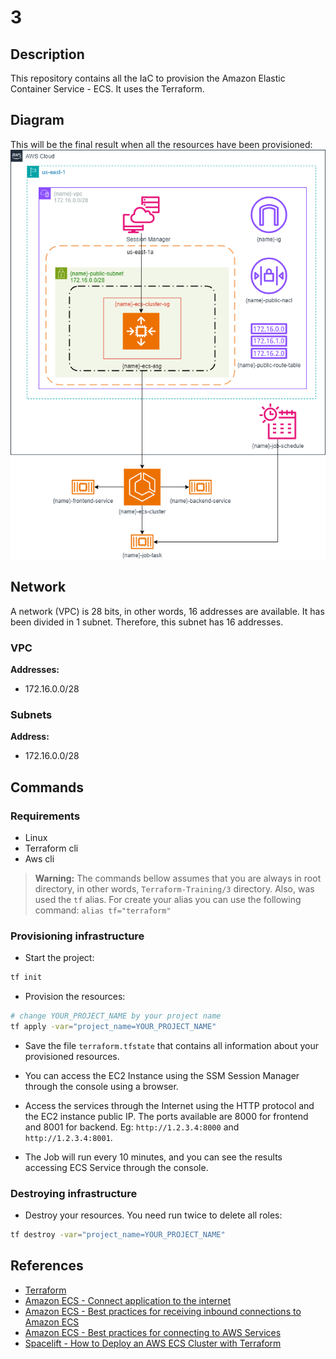 # 3

## Description
This repository contains all the IaC to provision the Amazon Elastic Container Service - ECS.
It uses the Terraform.

## Diagram
This will be the final result when all the resources have been provisioned:
![AWS Diagram](img/diagram.png)

## Network
A network (VPC) is 28 bits, in other words, 16 addresses are available. 
It has been divided in 1 subnet. 
Therefore, this subnet has 16 addresses.

### VPC
**Addresses:** 
- 172.16.0.0/28

### Subnets
**Address:** 
- 172.16.0.0/28

## Commands
### Requirements
- Linux
- Terraform cli
- Aws cli

> **Warning:** The commands bellow assumes that you are always in root directory, in other words, `Terraform-Training/3` directory.
> Also, was used the `tf` alias.
> For create your alias you can use the following command: `alias tf="terraform"`

### Provisioning infrastructure
- Start the project:
```bash
tf init
```

- Provision the resources:
```bash
# change YOUR_PROJECT_NAME by your project name 
tf apply -var="project_name=YOUR_PROJECT_NAME"
```

- Save the file `terraform.tfstate` that contains all information about your provisioned resources.

- You can access the EC2 Instance using the SSM Session Manager through the console using a browser.

- Access the services through the Internet using the HTTP protocol and the EC2 instance public IP. 
The ports available are 8000 for frontend and 8001 for backend. Eg: `http://1.2.3.4:8000` and `http://1.2.3.4:8001`.

- The Job will run every 10 minutes, and you can see the results accessing ECS Service through the console.

### Destroying infrastructure
- Destroy your resources. You need run twice to delete all roles:
```bash
tf destroy -var="project_name=YOUR_PROJECT_NAME"
```

## References
- [Terraform](https://developer.hashicorp.com/terraform/tutorials/aws-get-started)
- [Amazon ECS - Connect application to the internet](https://docs.aws.amazon.com/AmazonECS/latest/developerguide/networking-outbound.html)
- [Amazon ECS - Best practices for receiving inbound connections to Amazon ECS](https://docs.aws.amazon.com/AmazonECS/latest/developerguide/networking-inbound.html)
- [Amazon ECS - Best practices for connecting to AWS Services](https://docs.aws.amazon.com/AmazonECS/latest/developerguide/networking-connecting-vpc.html)
- [Spacelift - How to Deploy an AWS ECS Cluster with Terraform](https://spacelift.io/blog/terraform-ecs)